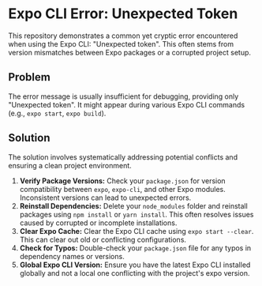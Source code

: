 # Expo CLI Error: Unexpected Token

This repository demonstrates a common yet cryptic error encountered when using the Expo CLI: "Unexpected token". This often stems from version mismatches between Expo packages or a corrupted project setup.

## Problem

The error message is usually insufficient for debugging, providing only "Unexpected token".  It might appear during various Expo CLI commands (e.g., `expo start`, `expo build`).

## Solution

The solution involves systematically addressing potential conflicts and ensuring a clean project environment.

1. **Verify Package Versions:** Check your `package.json` for version compatibility between `expo`, `expo-cli`, and other Expo modules.  Inconsistent versions can lead to unexpected errors.
2. **Reinstall Dependencies:** Delete your `node_modules` folder and reinstall packages using `npm install` or `yarn install`. This often resolves issues caused by corrupted or incomplete installations.
3. **Clear Expo Cache:** Clear the Expo CLI cache using `expo start --clear`. This can clear out old or conflicting configurations.
4. **Check for Typos:** Double-check your `package.json` file for any typos in dependency names or versions. 
5. **Global Expo CLI Version:** Ensure you have the latest Expo CLI installed globally and not a local one conflicting with the project's expo version.